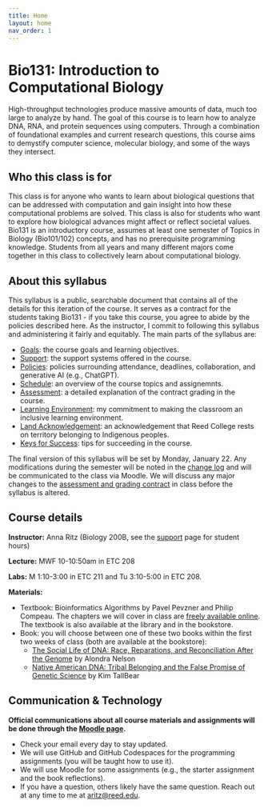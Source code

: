 ```yaml
---
title: Home
layout: home
nav_order: 1
---
```


# Bio131: Introduction to Computational Biology

High-throughput technologies produce massive amounts of data, much too large to analyze by hand. The goal of this course is to learn how to analyze DNA, RNA, and protein sequences using computers. Through a combination of foundational examples and current research questions, this course aims to demystify computer science, molecular biology, and some of the ways they intersect.

## Who this class is for

This class is for anyone who wants to learn about biological questions that can be addressed with computation and gain insight into how these computational problems are solved. This class is also for students who want to explore how biological advances might affect or reflect societal values. Bio131 is an introductory course, assumes at least one semester of Topics in Biology (Bio101/102) concepts, and has no prerequisite programming knowledge. Students from all years and many different majors come together in this class to collectively learn about computational biology.

## About this syllabus

This syllabus is a public, searchable document that contains all of the details for this iteration of the course. It serves as a contract for the students taking Bio131 - if you take this course, you agree to abide by the policies described here. As the instructor, I commit to following this syllabus and administering it fairly and equitably. The main parts of the syllabus are:

- [Goals](doc/goals.md): the course goals and learning objectives.
- [Support](doc/support.md): the support systems offered in the course.
- [Policies](doc/policies.md): policies surrounding attendance, deadlines, collaboration, and generative AI (e.g., ChatGPT).
- [Schedule](doc/schedule.md): an overview of the course topics and assignemnts.
- [Assessment](doc/assessment/index.md): a detailed explanation of the contract grading in the course.
- [Learning Environment](doc/environment.md): my commitment to making the classroom an inclusive learning environment.
- [Land Acknowledgement](doc/acknowledgement.md): an acknowledgement that Reed College rests on territory belonging to Indigenous peoples.
- [Keys for Success](doc/tips.md): tips for succeeding in the course.

The final version of this syllabus will be set by Monday, January 22.  Any modifications during the semester will be noted in the [change log](doc/changelog.md) and will be communicated to the class via Moodle. We will discuss any major changes to the [assessment and grading contract](doc/assessment/index.md) in class before the syllabus is altered.

## Course details

**Instructor:** Anna Ritz (Biology 200B, see the [support](docs/support.md) page for student hours)

**Lecture:** MWF 10-10:50am in ETC 208

**Labs:** M 1:10-3:00 in ETC 211 and Tu 3:10-5:00 in ETC 208.

**Materials:**
- Textbook: Bioinformatics Algorithms by Pavel Pevzner and Philip Compeau. The chapters we will cover in class are [freely available online](https://www.bioinformaticsalgorithms.org/read-the-book). The textbook is also available at the library and in the bookstore.
- Book: you will choose between one of these two books within the first two weeks of class (both are available at the bookstore):
  - [The Social Life of DNA: Race, Reparations, and Reconciliation After the Genome](http://www.alondranelson.com/books/the-social-life-of-dna-race-reparations-and-reconciliation-after-the-genome) by Alondra Nelson
  - [Native American DNA: Tribal Belonging and the False Promise of Genetic Science](https://www.upress.umn.edu/book-division/books/native-american-dna) by Kim TallBear
  
## Communication & Technology

**Official communications about all course materials and assignments will be done through the [Moodle page](https://moodle.reed.edu/course/view.php?id=5287).** 

- Check your email every day to stay updated.
- We will use GitHub and GitHub Codespaces for the programming assignments (you will be taught how to use it).
- We will use Moodle for some assignments (e.g., the starter assignment and the book reflections).
- If you have a question, others likely have the same question. Reach out at any time to me at aritz@reed.edu.